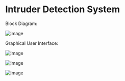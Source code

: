 # Intruder Detection System
 
 Block Diagram:
  
 ![image](https://user-images.githubusercontent.com/95705856/173218471-e8b757b5-8b6b-4357-9c59-e58a75841750.png)
 
 Graphical User Interface:
  
 ![image](https://user-images.githubusercontent.com/95705856/173218575-f1442b09-58a6-4961-ba85-65310992bc68.png)
  
 ![image](https://user-images.githubusercontent.com/95705856/173218618-d853efdd-8dec-4bc0-adf9-947ce820eda3.png)
  
 ![image](https://user-images.githubusercontent.com/95705856/173218661-f3fe93c8-f172-44ec-9378-8aab670c0e19.png)
